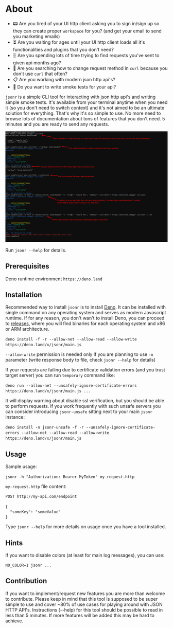 # About

- :pager: Are you tired of your UI http client asking you to sign in/sign up so
  they can create proper `workspace` for you? (and get your email to send you
  marketing emails)
- :hourglass_flowing_sand: Are you waiting for ages until your UI http client
  loads all it's functionalities and plugins that you don't need?
- :file_cabinet: Are you spending lots of time trying to find requests you've
  sent to given api months ago?
- :microscope: Are you searching how to change request method in `curl` because
  you don't use `curl` that often?
- :clipboard: Are you working with modern json http api's?
- :dash: Do you want to write smoke tests for your api?

`jsonr` is a simple CLI tool for interacting with json http api's and writing
simple smoke tests. It's available from your terminal anytime when you need it
(so you don't need to switch context) and it's not aimed to be an ultimate
solution for everything. That's why it's so simple to use. No more need to
browse lots of documentation about tons of features that you don't need. 5
minutes and you are ready to send any requests.

![image](./jsonr.png)

Run `jsonr --help` for details.

## Prerequisites

Deno runtime environment `https://deno.land`

## Installation

Recommended way to install `jsonr` is to install [Deno](https://deno.land). It
can be installed with single command on any operating system and serves as
modern Javascript runtime. If for any reason, you don't wan't to install Deno,
you can proceed to [releases](https://github.com/sobanieca/jsonr/releases),
where you will find binaries for each operating system and x86 or ARM
architecture.

`deno install -f -r --allow-net --allow-read --allow-write https://deno.land/x/jsonr/main.js`

`--allow-write` permission is needed only if you are planning to use `-o`
parameter (write response body to file, check `jsonr --help` for details)

If your requests are failing due to certificate validation errors (and you trust
target server) you can run `temporary` command like:

`deno run --allow-net --unsafely-ignore-certificate-errors https://deno.land/x/jsonr/main.js ...`

It will display warning about disable ssl verification, but you should be able
to perform requests. If you work frequently with such unsafe servers you can
consider introducing `jsonr-unsafe` sitting next to your main `jsonr` instance:

`deno install -n jsonr-unsafe -f -r --unsafely-ignore-certificate-errors --allow-net --allow-read --allow-write https://deno.land/x/jsonr/main.js`

## Usage

Sample usage:

`jsonr -h "Authorization: Bearer MyToken" my-request.http`

`my-request.http` file content:

```
POST http://my-api.com/endpoint

{
  "someKey": "someValue"
}
```

Type `jsonr --help` for more details on usage once you have a tool installed.

## Hints

If you want to disable colors (at least for main log messages), you can use:

```
NO_COLOR=1 jsonr ...
```

## Contribution

If you want to implement/request new features you are more than welcome to
contribute. Please keep in mind that this tool is supposed to be super simple to
use and cover ~80% of use cases for playing around with JSON HTTP API's.
Instructions (--help) for this tool should be possible to read in less than 5
minutes. If more features will be added this may be hard to achieve.
